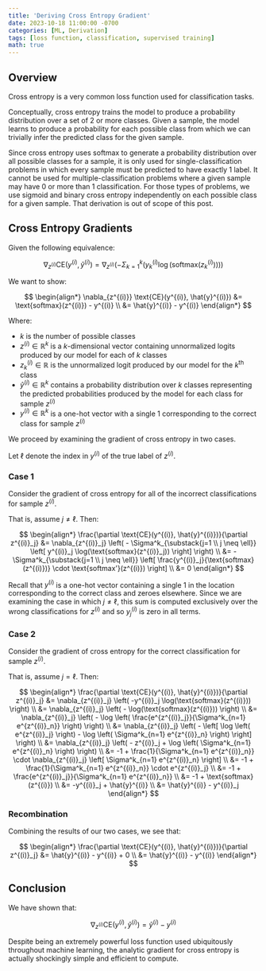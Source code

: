 ```yaml
---
title: 'Deriving Cross Entropy Gradient'
date: 2023-10-18 11:00:00 -0700
categories: [ML, Derivation]
tags: [loss function, classification, supervised training]
math: true
---
```

## Overview
Cross entropy is a very common loss function used for classification tasks.

Conceptually, cross entropy trains the model to produce a probability distribution over a set of 2 or more classes. Given a sample, the model learns to produce a probability for each possible class from which we can trivially infer the predicted class for the given sample.

Since cross entropy uses softmax to generate a probability distribution over all possible classes for a sample, it is only used for single-classification problems in which every sample must be predicted to have exactly 1 label. It cannot be used for multiple-classification problems where a given sample may have 0 or more than 1 classification. For those types of problems, we use sigmoid and binary cross entropy independently on each possible class for a given sample. That derivation is out of scope of this post.

## Cross Entropy Gradients
Given the following equivalence:

$$
\nabla_{z^{(i)}} \text{CE}(y^{(i)}, \hat{y}^{(i)}) = \nabla_{z^{(i)}} \left( - \Sigma^k_{k=1} \left( y^{(i)}_k \log(\text{softmax}(z^{(i)}_k)) \right) \right)
$$

We want to show:

$$
\begin{align*}
  \nabla_{z^{(i)}} \text{CE}(y^{(i)}, \hat{y}^{(i)}) &= \text{softmax}(z^{(i)}) - y^{(i)} \\
  &= \hat{y}^{(i)} - y^{(i)}
\end{align*}
$$

Where:
- $k$ is the number of possible classes
- $z^{(i)} \in \mathbb{R}^k$ is a $k$-dimensional vector containing unnormalized logits produced by our model for each of $k$ classes
- $z^{(i)}_k \in \mathbb{R}$ is the unnormalized logit produced by our model for the $k^{\text{th}}$ class
- $\hat{y}^{(i)} \in \mathbb{R}^k$ contains a probability distribution over $k$ classes representing the predicted probabilities produced by the model for each class for sample $z^{(i)}$
- $y^{(i)} \in \mathbb{R}^k$ is a one-hot vector with a single $1$ corresponding to the correct class for sample $z^{(i)}$

We proceed by examining the gradient of cross entropy in two cases.

Let $\ell$ denote the index in $y^{(i)}$ of the true label of $z^{(i)}$.

### Case 1
Consider the gradient of cross entropy for all of the incorrect classifications for sample $z^{(i)}$.

That is, assume $j \neq \ell$. Then:

$$
\begin{align*}
  \frac{\partial \text{CE}(y^{(i)}, \hat{y}^{(i)})}{\partial z^{(i)}_j} &= \nabla_{z^{(i)}_j} \left( - \Sigma^k_{\substack{j=1 \\ j \neq \ell}} \left[ y^{(i)}_j \log(\text{softmax}(z^{(i)}_j)) \right] \right) \\
  &= - \Sigma^k_{\substack{j=1 \\ j \neq \ell}} \left[ \frac{y^{(i)}_j}{\text{softmax}(z^{(i)})} \cdot \text{softmax'}(z^{(i)}) \right] \\
  &= 0
\end{align*}
$$

Recall that $y^{(i)}$ is a one-hot vector containing a single $1$ in the location corresponding to the correct class and zeroes elsewhere. Since we are examining the case in which $j \neq \ell$, this sum is computed exclusively over the wrong classifications for $z^{(i)}$ and so $y^{(i)}_j$ is zero in all terms. 

### Case 2
Consider the gradient of cross entropy for the correct classification for sample $z^{(i)}$.

That is, assume $j = \ell$. Then:

$$
\begin{align*}
  \frac{\partial \text{CE}(y^{(i)}, \hat{y}^{(i)})}{\partial z^{(i)}_j} &= \nabla_{z^{(i)}_j} \left( -y^{(i)}_j \log(\text{softmax}(z^{(i)})) \right) \\
  &= \nabla_{z^{(i)}_j} \left( - \log(\text{softmax}(z^{(i)})) \right) \\
  &= \nabla_{z^{(i)}_j} \left( - \log \left( \frac{e^{z^{(i)}_j}}{\Sigma^k_{n=1} e^{z^{(i)}_n}} \right) \right) \\
  &= \nabla_{z^{(i)}_j} \left( - \left[ \log \left( e^{z^{(i)}_j} \right) - \log \left( \Sigma^k_{n=1} e^{z^{(i)}_n} \right) \right] \right) \\
  &= \nabla_{z^{(i)}_j} \left( - z^{(i)}_j + \log \left( \Sigma^k_{n=1} e^{z^{(i)}_n} \right) \right) \\
  &= -1 + \frac{1}{\Sigma^k_{n=1} e^{z^{(i)}_n}} \cdot \nabla_{z^{(i)}_j} \left[ \Sigma^k_{n=1} e^{z^{(i)}_n} \right] \\
  &= -1 + \frac{1}{\Sigma^k_{n=1} e^{z^{(i)}_n}} \cdot e^{z^{(i)}_j} \\
  &= -1 + \frac{e^{z^{(i)}_j}}{\Sigma^k_{n=1} e^{z^{(i)}_n}} \\
  &= -1 + \text{softmax}(z^{(i)}) \\
  &= -y^{(i)}_j + \hat{y}^{(i)} \\
  &= \hat{y}^{(i)} - y^{(i)}_j
\end{align*}
$$

### Recombination
Combining the results of our two cases, we see that:

$$
\begin{align*}
  \frac{\partial \text{CE}(y^{(i)}, \hat{y}^{(i)})}{\partial z^{(i)}_j} &= \hat{y}^{(i)} - y^{(i)} + 0 \\
  &= \hat{y}^{(i)} - y^{(i)}
\end{align*}
$$

## Conclusion
We have shown that:

$$
\nabla_{z^{(i)}} \text{CE}(y^{(i)}, \hat{y}^{(i)}) = \hat{y}^{(i)} - y^{(i)}
$$

Despite being an extremely powerful loss function used ubiquitously throughout machine learning, the analytic gradient for cross entropy is actually shockingly simple and efficient to compute.
